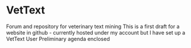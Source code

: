 # VetText
Forum and repository for veterinary text mining 
This is a first draft for a website in github - currently hosted under my account but I have set up a VetText User
Preliminary agenda enclosed
